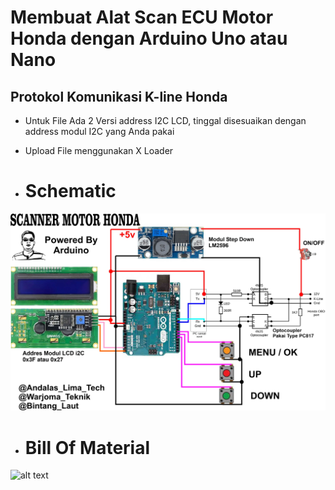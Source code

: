 
# Membuat Alat Scan ECU Motor Honda dengan Arduino Uno atau Nano


## Protokol Komunikasi K-line Honda


- Untuk File Ada 2 Versi address I2C LCD, tinggal disesuaikan dengan address modul I2C yang Anda pakai


- Upload File menggunakan X Loader

- # Schematic
  
![alt text](https://github.com/BintangLaut69/Scan-ECU-Honda-Motor/blob/main/SCANNER%201.0.jpg?raw=true)



- # Bill Of Material
![alt text](https://github.com/BintangLaut69/Scan-ECU-Honda-Motor/blob/main/Daftar%20Komponen.jpg?raw=true)
